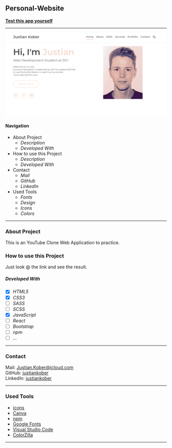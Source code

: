 ## Personal-Website

**[Test this app yourself](https://justiankober.github.io/personal-website/)**

---

![Screenshot from Project](./images/personal-website.png)

#### Navigation

- About Project
  - _Description_
  - _Developed With_
- How to use this Project
  - _Description_
  - _Developed With_
- Contact
  - _Mail_
  - _GitHub_
  - _LinkedIn_
- Used Tools
  - _Fonts_
  - _Design_
  - _Icons_
  - _Colors_

---

### About Project

This is an YouTube Clone Web Application to practice.

### How to use this Project

Just look @ the link and see the result.

##### Developed With

- [x] _HTML5_
- [x] _CSS3_
- [ ] _SASS_
- [ ] _SCSS_
- [x] _JavaScript_
- [ ] _React_
- [ ] _Bootstrap_
- [ ] _npm_
- [ ] _..._

---

### Contact

Mail: <Justian.Kober@icloud.com><br>
GitHub: [justiankober](https://github.com/justiankober)<br>
LinkedIn: [justiankober](https://www.linkedin.com/in/justian-kober-8a1281132/)

---

### Used Tools

- [icons](https://)
- [Canva](https://www.canva.com/)
- [npm](https://www.npmjs.com/)
- [Google Fonts](https://fonts.google.com/)
- [Visual Studio Code](https://code.visualstudio.com/)
- [ColorZilla](https://www.colorzilla.com/chrome/)

---

